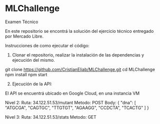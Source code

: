 # MLChallenge
Examen Técnico

En este repositorio se encontrá la solución del ejercicio técnico entregado por Mercado Libre.

Instrucciones de como ejecutar el código:

1.   Clonar el repositorio, realizar la instalación de las dependencias y ejecución del mismo.

git clone https://github.com/CristianEliab/MLChallenge.git
cd MLChallenge
npm install
npm start

2. Ejecución de la API:

El API se encuentrá ubicado en Google Cloud, en una instancia VM

Nivel 2: 
Ruta: 34.122.51.53/mutant
Metodo: POST
Body: 
{
    "dna": [
        "ATGCGA",
        "CAGTGC",
        "TTGTGT",
        "AGAAGG",
        "CCDCTA",
        "TCACTG"
    ]
}

Nivel 3:
Ruta: 34.122.51.53/stats
Metodo: GET